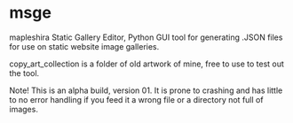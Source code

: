 # msge
mapleshira Static Gallery Editor, Python GUI tool for generating .JSON files for use on static website image galleries.

copy_art_collection is a folder of old artwork of mine, free to use to test out the tool.

Note! This is an alpha build, version 01. It is prone to crashing and has little to no error handling if you feed it a wrong file or a directory not full of images.